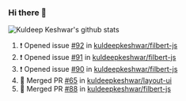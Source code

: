 ### Hi there 👋

<!--
**kuldeepkeshwar/kuldeepkeshwar** is a ✨ _special_ ✨ repository because its `README.md` (this file) appears on your GitHub profile.

Here are some ideas to get you started:

- 🔭 I’m currently working on ...
- 🌱 I’m currently learning ...
- 👯 I’m looking to collaborate on ...
- 🤔 I’m looking for help with ...
- 💬 Ask me about ...
- 📫 How to reach me: ...
- 😄 Pronouns: ...
- ⚡ Fun fact: ...
-->
![Kuldeep Keshwar's github stats](https://github-readme-stats.vercel.app/api?username=kuldeepkeshwar&show_icons=true)

<!--START_SECTION:activity-->
1. ❗️ Opened issue [#92](https://github.com//kuldeepkeshwar/filbert-js/issues/92) in [kuldeepkeshwar/filbert-js](https://github.com//kuldeepkeshwar/filbert-js)
2. ❗️ Opened issue [#91](https://github.com//kuldeepkeshwar/filbert-js/issues/91) in [kuldeepkeshwar/filbert-js](https://github.com//kuldeepkeshwar/filbert-js)
3. ❗️ Opened issue [#90](https://github.com//kuldeepkeshwar/filbert-js/issues/90) in [kuldeepkeshwar/filbert-js](https://github.com//kuldeepkeshwar/filbert-js)
4. 🎉 Merged PR [#65](https://github.com//kuldeepkeshwar/layout-ui/pull/65) in [kuldeepkeshwar/layout-ui](https://github.com//kuldeepkeshwar/layout-ui)
5. 🎉 Merged PR [#88](https://github.com//kuldeepkeshwar/filbert-js/pull/88) in [kuldeepkeshwar/filbert-js](https://github.com//kuldeepkeshwar/filbert-js)
<!--END_SECTION:activity-->
